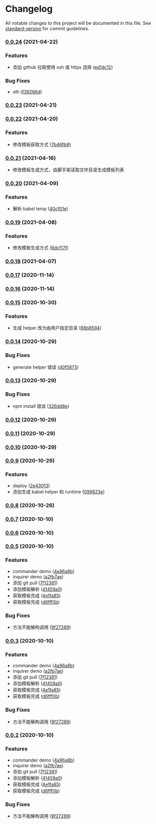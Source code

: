 # Changelog

All notable changes to this project will be documented in this file. See [standard-version](https://github.com/conventional-changelog/standard-version) for commit guidelines.

### [0.0.24](https://github.com/BreathlessWay/mini-cli/compare/v0.0.23...v0.0.24) (2021-04-22)

### Features

-   添加 github 拉取使用 ssh 或 https 选择 ([ed1dc12](https://github.com/BreathlessWay/mini-cli/commit/ed1dc1209ef95555f9373925b9cea4e66ea24309))

### Bug Fixes

-   sth ([f39266d](https://github.com/BreathlessWay/mini-cli/commit/f39266de942359c8b8a26cb1c25fa670b7b8d073))

### [0.0.23](https://github.com/BreathlessWay/mini-cli/compare/v0.0.22...v0.0.23) (2021-04-21)

### [0.0.22](https://github.com/BreathlessWay/mini-cli/compare/v0.0.21...v0.0.22) (2021-04-20)

### Features

-   修改模板获取方式 ([7b46fb8](https://github.com/BreathlessWay/mini-cli/commit/7b46fb81fcbb2924fdb28705656fa4391c0886b5))

### [0.0.21](https://github.com/BreathlessWay/mini-cli/compare/v0.0.20...v0.0.21) (2021-04-16)

-   修改模板生成方式，由脚手架读取文件目录生成模板列表

### [0.0.20](https://github.com/BreathlessWay/mini-cli/compare/v0.0.19...v0.0.20) (2021-04-09)

### Features

-   解析 babel temp ([40cf01e](https://github.com/BreathlessWay/mini-cli/commit/40cf01e4f14000749ecac3132594880d278b2463))

### [0.0.19](https://github.com/BreathlessWay/mini-cli/compare/v0.0.18...v0.0.19) (2021-04-08)

### Features

-   修改模板生成方式 ([6dcf17f](https://github.com/BreathlessWay/mini-cli/commit/6dcf17f0e64783adcb50a183ffa6a675be82dd1f))

### [0.0.18](https://github.com/BreathlessWay/mini-cli/compare/v0.0.17...v0.0.18) (2021-04-07)

### [0.0.17](https://github.com/BreathlessWay/mini-cli/compare/v0.0.16...v0.0.17) (2020-11-14)

### [0.0.16](https://github.com/BreathlessWay/mini-cli/compare/v0.0.15...v0.0.16) (2020-11-14)

### [0.0.15](https://github.com/BreathlessWay/mini-cli/compare/v0.0.14...v0.0.15) (2020-10-30)

### Features

-   生成 helper 改为由用户指定目录 ([88b8594](https://github.com/BreathlessWay/mini-cli/commit/88b859497fc733320db97e62ec32d8bb0565dcaf))

### [0.0.14](https://github.com/BreathlessWay/mini-cli/compare/v0.0.13...v0.0.14) (2020-10-29)

### Bug Fixes

-   generate helper 错误 ([d0f5873](https://github.com/BreathlessWay/mini-cli/commit/d0f587328b80e6cbb01d810b2041080c784313c7))

### [0.0.13](https://github.com/BreathlessWay/mini-cli/compare/v0.0.12...v0.0.13) (2020-10-29)

### Bug Fixes

-   npm install 错误 ([326dd8e](https://github.com/BreathlessWay/mini-cli/commit/326dd8e29f31e879b007cf91d65b625af4dfa70a))

### [0.0.12](https://github.com/BreathlessWay/mini-cli/compare/v0.0.11...v0.0.12) (2020-10-29)

### [0.0.11](https://github.com/BreathlessWay/mini-cli/compare/v0.0.10...v0.0.11) (2020-10-29)

### [0.0.10](https://github.com/BreathlessWay/mini-cli/compare/v0.0.9...v0.0.10) (2020-10-29)

### [0.0.9](https://github.com/BreathlessWay/mini-cli/compare/v0.0.8...v0.0.9) (2020-10-29)

### Features

-   deploy ([2e43013](https://github.com/BreathlessWay/mini-cli/commit/2e430131ec491553f49df27c04f12c64c9a1a893))
-   添加生成 babel helper 和 runtime ([099823e](https://github.com/BreathlessWay/mini-cli/commit/099823e7a2ce37aa01fbc0b6ea46a0a00772e8b4))

### [0.0.8](https://github.com/BreathlessWay/mini-cli/compare/v0.0.7...v0.0.8) (2020-10-26)

### [0.0.7](https://github.com/BreathlessWay/mini-cli/compare/v0.0.6...v0.0.7) (2020-10-10)

### [0.0.6](https://github.com/BreathlessWay/mini-cli/compare/v0.0.5...v0.0.6) (2020-10-10)

### [0.0.5](https://github.com/BreathlessWay/mini-cli/compare/v0.0.4...v0.0.5) (2020-10-10)

### Features

-   commander demo ([4a96a8b](https://github.com/BreathlessWay/mini-cli/commit/4a96a8bdfb16b9b03df3bbfb12f8b36d5dbf1158))
-   inquirer demo ([a2fb7ae](https://github.com/BreathlessWay/mini-cli/commit/a2fb7ae885446e24b4d843765786793735f2b3ad))
-   添加 git pull ([7f12381](https://github.com/BreathlessWay/mini-cli/commit/7f12381e9ef00ece0880d0bfd287e2e3c21c2161))
-   添加模板解析 ([41459a0](https://github.com/BreathlessWay/mini-cli/commit/41459a0f280ad4e6a37288b39e62a3e38d436b01))
-   获取模板完成 ([4e1fa85](https://github.com/BreathlessWay/mini-cli/commit/4e1fa85c629a6e9bc1697ebe1f10bbc071a62728))
-   获取模板完成 ([d6fff0b](https://github.com/BreathlessWay/mini-cli/commit/d6fff0b9c98284a569760a96138ebd17542f9413))

### Bug Fixes

-   方法不能解构调用 ([9f27289](https://github.com/BreathlessWay/mini-cli/commit/9f27289011e2eef664263089753c62395045e61c))

### [0.0.3](https://github.com/BreathlessWay/mini-cli/compare/v0.0.4...v0.0.3) (2020-10-10)

### Features

-   commander demo ([4a96a8b](https://github.com/BreathlessWay/mini-cli/commit/4a96a8bdfb16b9b03df3bbfb12f8b36d5dbf1158))
-   inquirer demo ([a2fb7ae](https://github.com/BreathlessWay/mini-cli/commit/a2fb7ae885446e24b4d843765786793735f2b3ad))
-   添加 git pull ([7f12381](https://github.com/BreathlessWay/mini-cli/commit/7f12381e9ef00ece0880d0bfd287e2e3c21c2161))
-   添加模板解析 ([41459a0](https://github.com/BreathlessWay/mini-cli/commit/41459a0f280ad4e6a37288b39e62a3e38d436b01))
-   获取模板完成 ([4e1fa85](https://github.com/BreathlessWay/mini-cli/commit/4e1fa85c629a6e9bc1697ebe1f10bbc071a62728))
-   获取模板完成 ([d6fff0b](https://github.com/BreathlessWay/mini-cli/commit/d6fff0b9c98284a569760a96138ebd17542f9413))

### Bug Fixes

-   方法不能解构调用 ([9f27289](https://github.com/BreathlessWay/mini-cli/commit/9f27289011e2eef664263089753c62395045e61c))

### [0.0.2](https://github.com/BreathlessWay/mini-cli/compare/v0.0.4...v0.0.2) (2020-10-10)

### Features

-   commander demo ([4a96a8b](https://github.com/BreathlessWay/mini-cli/commit/4a96a8bdfb16b9b03df3bbfb12f8b36d5dbf1158))
-   inquirer demo ([a2fb7ae](https://github.com/BreathlessWay/mini-cli/commit/a2fb7ae885446e24b4d843765786793735f2b3ad))
-   添加 git pull ([7f12381](https://github.com/BreathlessWay/mini-cli/commit/7f12381e9ef00ece0880d0bfd287e2e3c21c2161))
-   添加模板解析 ([41459a0](https://github.com/BreathlessWay/mini-cli/commit/41459a0f280ad4e6a37288b39e62a3e38d436b01))
-   获取模板完成 ([4e1fa85](https://github.com/BreathlessWay/mini-cli/commit/4e1fa85c629a6e9bc1697ebe1f10bbc071a62728))
-   获取模板完成 ([d6fff0b](https://github.com/BreathlessWay/mini-cli/commit/d6fff0b9c98284a569760a96138ebd17542f9413))

### Bug Fixes

-   方法不能解构调用 ([9f27289](https://github.com/BreathlessWay/mini-cli/commit/9f27289011e2eef664263089753c62395045e61c))

